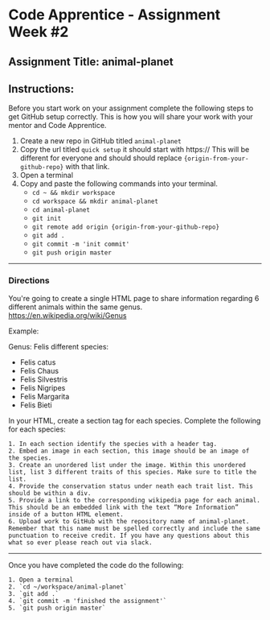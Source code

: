 # Code Apprentice - Assignment Week #2

## Assignment Title: animal-planet

## Instructions:

Before you start work on your assignment complete the following steps to get GitHub setup correctly. This is how you will share your work with your mentor and Code Apprentice.

1. Create a new repo in GitHub titled `animal-planet`
2. Copy the url titled `quick setup` it should start with https:// This will be different for everyone and should should replace `{origin-from-your-github-repo}` with that link.
3. Open a terminal
4. Copy and paste the following commands into your terminal.
	- `cd ~ && mkdir workspace`
	- `cd workspace && mkdir animal-planet`
	- `cd animal-planet`
	- `git init`
	- `git remote add origin {origin-from-your-github-repo}`
	- `git add .`
	- `git commit -m 'init commit'`
	- `git push origin master`

---

### Directions

You're going to create a single HTML page to share information regarding 6 different animals within the same genus.
https://en.wikipedia.org/wiki/Genus

Example:

Genus: Felis different species:

- Felis catus
- Felis Chaus
- Felis Silvestris
- Felis Nigripes
- Felis Margarita
- Felis Bieti

In your HTML, create a section tag for each species.
Complete the following for each species:

    1. In each section identify the species with a header tag.
    2. Embed an image in each section, this image should be an image of the species.
    3. Create an unordered list under the image. Within this unordered list, list 3 different traits of this species. Make sure to title the list.
    4. Provide the conservation status under neath each trait list. This should be within a div.
    5. Provide a link to the corresponding wikipedia page for each animal. This should be an embedded link with the text “More Information” inside of a button HTML element.
    6. Upload work to GitHub with the repository name of animal-planet. Remember that this name must be spelled correctly and include the same punctuation to receive credit. If you have any questions about this what so ever please reach out via slack.

---

Once you have completed the code do the following:

    1. Open a terminal
    2. `cd ~/workspace/animal-planet`
    3. `git add .`
    4. `git commit -m 'finished the assignment'`
    5. `git push origin master`
